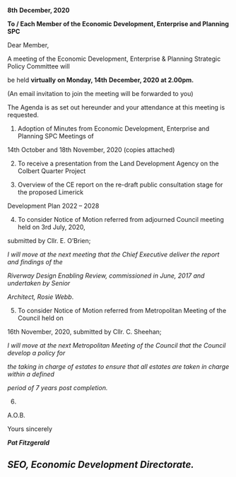 **8th** **December, 2020**

**To / Each Member of the Economic Development, Enterprise and Planning SPC**

Dear Member,

A meeting of the Economic Development, Enterprise & Planning Strategic Policy Committee will

be held **virtually** **on Monday, 14th** **December, 2020 at 2.00pm.**

(An email invitation to join the meeting will be forwarded to you)

The Agenda is as set out hereunder and your attendance at this meeting is requested.

1. Adoption of Minutes from Economic Development, Enterprise and Planning SPC Meetings of

14th October and 18th November, 2020 (copies attached)

2. To receive a presentation from the Land Development Agency on the Colbert Quarter Project

3. Overview of the CE report on the re-draft public consultation stage for the proposed Limerick

Development Plan 2022 – 2028

4. To consider Notice of Motion referred from adjourned Council meeting held on 3rd July, 2020,

submitted by Cllr. E. O’Brien;

*I will move at the next meeting that the Chief Executive deliver the report and findings of the*

*Riverway Design Enabling Review, commissioned in June, 2017 and undertaken by Senior*

*Architect, Rosie Webb*.

5. To consider Notice of Motion referred from Metropolitan Meeting of the Council held on

16th November, 2020, submitted by Cllr. C. Sheehan;

*I will move at the next Metropolitan Meeting of the Council that the Council develop a policy for*

*the taking in charge of estates to ensure that all estates are taken in charge within a defined*

*period of 7 years post completion.*

6.

A.O.B.

Yours sincerely

***Pat Fitzgerald***

***SEO, Economic Development Directorate.***
---

